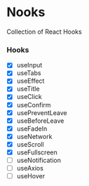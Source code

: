 # Nooks

Collection of React Hooks

### Hooks

- [x] useInput
- [x] useTabs
- [x] useEffect
- [x] useTitle
- [x] useClick
- [x] useConfirm
- [x] usePreventLeave
- [x] useBeforeLeave
- [x] useFadeIn
- [x] useNetwork
- [x] useScroll
- [x] useFullscreen
- [ ] useNotification
- [ ] useAxios
- [ ] useHover
